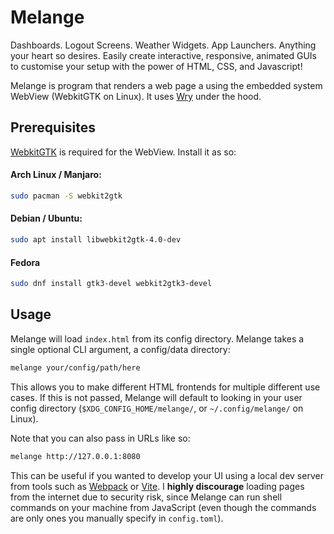 # Melange

Dashboards. Logout Screens. Weather Widgets. App Launchers. Anything your heart so desires.
Easily create interactive, responsive, animated GUIs to customise your setup with the power of HTML, CSS, and Javascript!

Melange is program that renders a web page a using the embedded system WebView (WebkitGTK on Linux).
It uses [Wry](https://github.com/tauri-apps/wry) under the hood.

## Prerequisites

[WebkitGTK](https://webkitgtk.org/) is required for the WebView.
Install it as so:

#### Arch Linux / Manjaro:

```bash
sudo pacman -S webkit2gtk
```

#### Debian / Ubuntu:

```bash
sudo apt install libwebkit2gtk-4.0-dev
```

#### Fedora

```bash
sudo dnf install gtk3-devel webkit2gtk3-devel
```

## Usage

Melange will load `index.html` from its config directory.
Melange takes a single optional CLI argument, a config/data directory:

```bash
melange your/config/path/here
```

This allows you to make different HTML frontends for multiple different use cases.
If this is not passed, Melange will default to looking in your user config directory (`$XDG_CONFIG_HOME/melange/`, or `~/.config/melange/` on Linux).

Note that you can also pass in URLs like so:

```bash
melange http://127.0.0.1:8080
```

This can be useful if you wanted to develop your UI using a local dev server from tools such as [Webpack](https://webpack.js.org) or [Vite](https://vitejs.dev).
I **highly discourage** loading pages from the internet due to security risk, since Melange can run shell commands on your machine from JavaScript (even though the commands are only ones you manually specify in `config.toml`).

